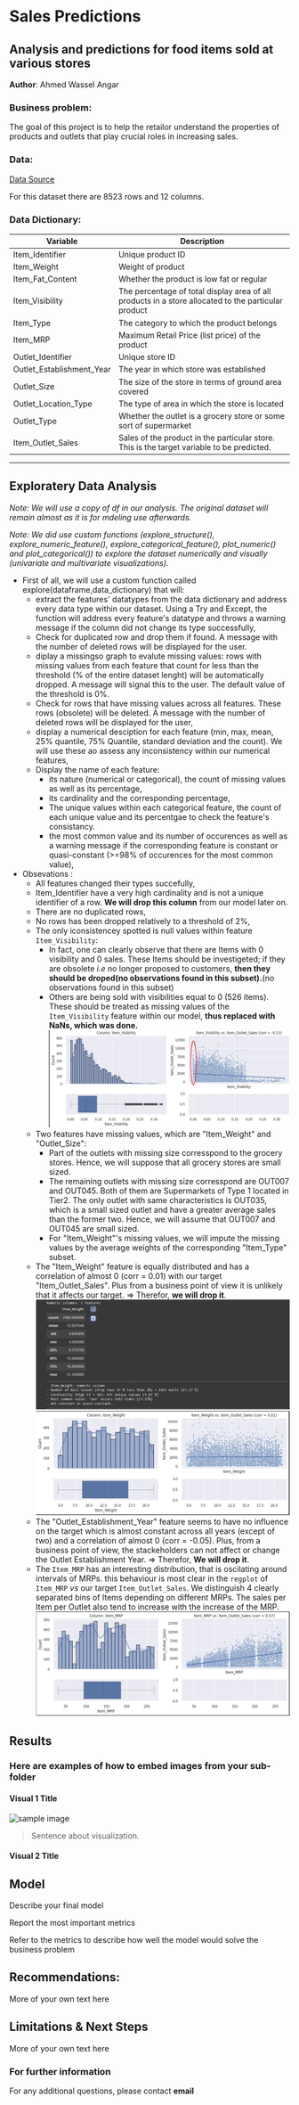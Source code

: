 # Sales Predictions
## Analysis and predictions for food items sold at various stores 

**Author**: Ahmed Wassel Angar 

### Business problem:

The goal of this project is to help the retailor understand the properties of products and outlets that play crucial roles in increasing sales.


### Data:
[Data Source](https://drive.google.com/file/d/1pjfwuYRLDsei9Z8gYFtHhi-pEKxp8DAA/view)

For this dataset there are 8523 rows and 12 columns.
### Data Dictionary:
Variable  | Description
-------------------|------------------
Item_Identifier             | Unique product ID
Item_Weight                 | Weight of product
Item_Fat_Content            | Whether the product is low fat or regular
Item_Visibility             | The percentage of total display area of all products in a store allocated to the particular product
Item_Type                   | The category to which the product belongs
Item_MRP                    | Maximum Retail Price (list price) of the product
Outlet_Identifier           | Unique store ID
Outlet_Establishment_Year   | The year in which store was established
Outlet_Size                 | The size of the store in terms of ground area covered
Outlet_Location_Type        | The type of area in which the store is located
Outlet_Type                 | Whether the outlet is a grocery store or some sort of supermarket
Item_Outlet_Sales           | Sales of the product in the particular store. This is the target variable to be predicted.
---


## Exploratery Data Analysis
*Note: We will use a copy of df in our analysis. The original dataset will remain almost as it is for mdeling use afterwards.*

*Note: We did use custom functions (explore_structure(), explore_numeric_feature(), explore_categorical_feature(), plot_numeric() and plot_categorical()) to explore the dataset numerically and visually (univariate and multivariate visualizations).*
- First of all, we will use a custom function called explore(dataframe,data_dictionary) that will:
    - extract the features' datatypes from the data dictionary and address every data type within our dataset. Using a Try and Except, the       function will address every feature's datatype and throws a warning message if the column did not change its type successfully,
    - Check for duplicated row and drop them if found. A message with the number of deleted rows will be displayed for the user.
    - diplay a missingso graph to evalute missing values: rows with missing values from each feature that count for less than the threshold (% of the entire dataset lenght) will be automatically dropped. A message will signal this to the user. The default value of the threshold is 0%.
    - Check for rows that have missing values across all features. These rows (obsolete) will be deleted. A message with the number of deleted rows will be displayed for the user,
    - display a numerical desciption for each feature (min, max, mean, 25% quantile, 75% Quantile, standard deviation and the count). We         will use these ao assess any inconsistency within our numerical features,
    - Display the name of each feature:
        - its nature (numerical or categorical), the count of missing values as well as its percentage,
        - its cardinality and the corresponding percentage,
        - The unique values within each categorical feature, the count of each unique value and its percentgae to check the feature's                consistancy.
        - the most common value and its number of occurences as well as a warning message if the corresponding feature is constant or                quasi-constant (>=98% of occurences for the most common value),
- Obsevations :
    - All features changed their types succefully,
    - Item_Identifier have a very high cardinality and is not a unique identifier of a row. **We will drop this column** from our model later on.
    - There are no duplicated rows,
    - No rows has been dropped relatively to a threshold of 2%,
    - The only iconsistencey spotted is null values within feature `Item_Visibility`:
      - In fact, one can clearly observe that there are Items with 0 visibility and 0 sales. These Items should be investigeted; if they are obsolete *i.e* no longer proposed to customers, **then they should be droped(no observations found in this subset).**(no observations found in this subset)
      - Others are being sold with visibilities equal to 0 (526 items). These should be treated as missing values of the `Item_Visibility` feature within our model, **thus replaced with NaNs, which was done.**
        ![Item_Visibility exploration](plot_numeric_Item_Visibility.JPG)
    - Two features have missing values, which are "Item_Weight" and "Outlet_Size":
        - Part of the outlets with missing size corresspond to the grocery stores. Hence, we will suppose that all grocery stores are small sized.
        - The remaining outlets with missing size corresspond are OUT007 and OUT045. Both of them are Supermarkets of Type 1 located in Tier2. The only outlet with same characteristics is OUT035, which is a small sized outlet and have a greater average sales than the former two. Hence, we will assume that OUT007 and OUT045 are small sized.
        - For "Item_Weight"'s missing values, we will impute the missing values by the average weights of the corresponding "Item_Type" subset.
    - The "Item_Weight" feature is equally distributed and has a correlation of almost 0 (corr = 0.01) with our target "Item_Outlet_Sales". Plus from a business point of view it is unlikely that it affects our target. => Therefor, **we will drop it**.
      ![Item_Weight exploration](explore_numeric_Item_Weight.JPG)
      ![Item_Weight exploration](plot_numeric_Item_Weight.JPG)
    - The "Outlet_Establishment_Year" feature seems to have no influence on the target which is almost constant across all years (except of two) and a correlation of almost 0 (corr = -0.05). Plus, from a business point of view, the stackeholders can not affect or change the Outlet Establishment Year. => Therefor, **We will drop it**.
    - The `Item_MRP` has an interesting distribution, that is oscilating around intervals of MRPs. this behaviour is most clear in the `regplot` of `Item_MRP` *vs* our target `Item_Outlet_Sales`. We distinguish 4 clearly separated bins of Items depending on different MRPs. The sales per Item per Outlet also tend to increase with the increase of the MRP.
      ![Item_MRP exploration](plot_numeric_Item_MRP_vs_Item_Outlet_Sales.JPG)
  

## Results

### Here are examples of how to embed images from your sub-folder


#### Visual 1 Title
![sample image](project1_sample_image.png)

> Sentence about visualization.

#### Visual 2 Title

## Model

Describe your final model

Report the most important metrics

Refer to the metrics to describe how well the model would solve the business problem

## Recommendations:

More of your own text here


## Limitations & Next Steps

More of your own text here


### For further information


For any additional questions, please contact **email**
